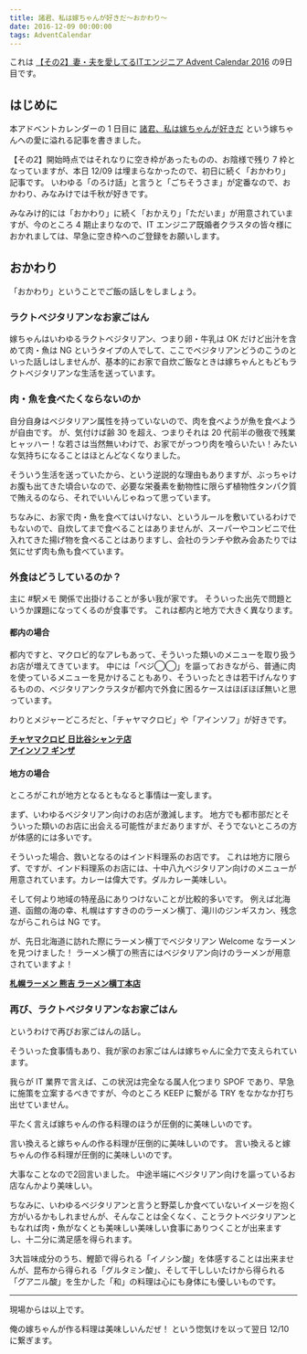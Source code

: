 ```yaml
---
title: 諸君、私は嫁ちゃんが好きだ〜おかわり〜
date: 2016-12-09 00:00:00
tags: AdventCalendar
---
```


これは [【その2】妻・夫を愛してるITエンジニア Advent Calendar 2016](http://www.adventar.org/calendars/1559) の9日目です。

<!-- more -->

## はじめに

本アドベントカレンダーの 1 日目に [諸君、私は嫁ちゃんが好きだ](https://ikkou.jp/dear-my-wife/) という嫁ちゃんへの愛に溢れる記事を書きました。

【その2】開始時点ではそれなりに空き枠があったものの、お陰様で残り 7 枠となっていますが、本日 12/09 は埋まらなかったので、初日に続く「おかわり」記事です。
いわゆる「のろけ話」と言うと「ごちそうさま」が定番なので、おかわり、みなみけでは千秋が好きです。

みなみけ的には「おかわり」に続く「おかえり」「ただいま」が用意されていますが、今のところ 4 期止まりなので、IT エンジニア既婚者クラスタの皆々様におかれましては、早急に空き枠へのご登録をお願いします。

## おかわり

「おかわり」ということでご飯の話しをしましょう。

### ラクトベジタリアンなお家ごはん

嫁ちゃんはいわゆるラクトベジタリアン、つまり卵・牛乳は OK だけど出汁を含めて肉・魚は NG というタイプの人でして、ここでベジタリアンどうのこうのといった話しはしませんが、基本的にお家で自炊ご飯なときは嫁ちゃんともどもラクトベジタリアンな生活を送っています。

### 肉・魚を食べたくならないのか

自分自身はベジタリアン属性を持っていないので、肉を食べようが魚を食べようが自由です。
が、気付けば齢 30 を超え、つまりそれは 20 代前半の徹夜で残業ヒャッハー！な若さは当然無いわけで、お家でがっつり肉を喰らいたい！みたいな気持ちになることはほとんどなくなりました。

そういう生活を送っていたから、という逆説的な理由もありますが、ぶっちゃけお腹も出てきた頃合いなので、必要な栄養素を動物性に限らず植物性タンパク質で賄えるのなら、それでいいんじゃねって思っています。

ちなみに、お家で肉・魚を食べてはいけない、というルールを敷いているわけでもないので、自炊してまで食べることはありませんが、スーパーやコンビニで仕入れてきた揚げ物を食べることはありますし、会社のランチや飲み会あたりでは気にせず肉も魚も食べています。

### 外食はどうしているのか？

主に #駅メモ 関係で出掛けることが多い我が家です。
そういった出先で問題というか課題になってくるのが食事です。
これは都内と地方で大きく異なります。

#### 都内の場合

都内ですと、マクロビ的なアレもあって、そういった類いのメニューを取り扱うお店が増えてきています。
中には「ベジ◯◯」を謳っておきながら、普通に肉を使っているメニューを見かけることもあり、そういったときは若干げんなりするものの、ベジタリアンクラスタが都内で外食に困るケースはほぼほぼ無いと思っています。

わりとメジャーどころだと、「チャヤマクロビ」や「アインソフ」が好きです。

<div><strong><a href="https://tabelog.com/tokyo/A1301/A130102/13002129/" target="_blank">チャヤマクロビ 日比谷シャンテ店</a></strong>
<script src="https://tabelog.com/badge/google_badge?escape=false&rcd=13002129" type="text/javascript" charset="utf-8"></script>
</div>

<div><strong><a href="https://tabelog.com/tokyo/A1301/A130101/13101500/" target="_blank">アインソフ ギンザ</a></strong>
<script src="https://tabelog.com/badge/google_badge?escape=false&rcd=13101500" type="text/javascript" charset="utf-8"></script>
</div>

#### 地方の場合

ところがこれが地方となるともなると事情は一変します。

まず、いわゆるベジタリアン向けのお店が激減します。
地方でも都市部だとそういった類いのお店に出会える可能性がまだありますが、そうでないところの方が体感的には多いです。

そういった場合、救いとなるのはインド料理系のお店です。
これは地方に限らず、ですが、インド料理系のお店には、十中八九ベジタリアン向けのメニューが用意されています。カレーは偉大です。ダルカレー美味しい。

そして何より地域の特産品にありつけないことが比較的多いです。
例えば北海道、函館の海の幸、札幌はすすきののラーメン横丁、滝川のジンギスカン、残念ながらこれらは NG です。

が、先日北海道に訪れた際にラーメン横丁でベジタリアン Welcome なラーメンを見つけました！
ラーメン横丁の熊吉にはベジタリアン向けのラーメンが用意されていますよ！

<div><strong><a href="https://tabelog.com/hokkaido/A0101/A010103/1023781/" target="_blank">札幌ラーメン 熊吉 ラーメン横丁本店</a></strong>
<script src="https://tabelog.com/badge/google_badge?escape=false&rcd=1023781" type="text/javascript" charset="utf-8"></script>
</div>

### 再び、ラクトベジタリアンなお家ごはん

というわけで再びお家ごはんの話し。

そういった食事情もあり、我が家のお家ごはんは嫁ちゃんに全力で支えられています。

我らが IT 業界で言えば、この状況は完全なる属人化つまり SPOF であり、早急に施策を立案するべきですが、今のところ KEEP に繋がる TRY をなかなか打ち出せていません。

平たく言えば嫁ちゃんの作る料理のほうが圧倒的に美味しいのです。

言い換えると嫁ちゃんの作る料理が圧倒的に美味しいのです。
言い換えると嫁ちゃんの作る料理が圧倒的に美味しいのです。

大事なことなので2回言いました。
中途半端にベジタリアン向けを謳っているお店なんかより美味しい。

ちなみに、いわゆるベジタリアンと言うと野菜しか食べていないイメージを抱く方がいるかもしれませんが、そんなことは全くなく、ことラクトベジタリアンともなれば肉・魚がなくとも美味しい美味しい食事にありつくことが出来ますし、十二分に満足感を得られます。

3大旨味成分のうち、鰹節で得られる「イノシン酸」を体感することは出来ませんが、昆布から得られる「グルタミン酸」、そして干ししいたけから得られる「グアニル酸」を生かした「和」の料理は心にも身体にも優しいものです。

---

現場からは以上です。

俺の嫁ちゃんが作る料理は美味しいんだぜ！
という惚気けを以って翌日 12/10 に繋ぎます。
